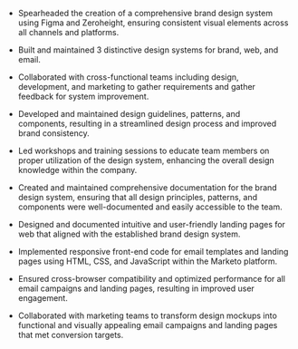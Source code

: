- Spearheaded the creation of a comprehensive brand design system using Figma and Zeroheight, ensuring consistent visual elements across all channels and platforms.

- Built and maintained 3 distinctive design systems for brand, web, and email.

- Collaborated with cross-functional teams including design, development, and marketing to gather requirements and gather feedback for system improvement.

- Developed and maintained design guidelines, patterns, and components, resulting in a streamlined design process and improved brand consistency.

- Led workshops and training sessions to educate team members on proper utilization of the design system, enhancing the overall design knowledge within the company.

- Created and maintained comprehensive documentation for the brand design system, ensuring that all design principles, patterns, and components were well-documented and easily accessible to the team.

- Designed and documented intuitive and user-friendly landing pages for web that aligned with the established brand design system.

- Implemented responsive front-end code for email templates and landing pages using HTML, CSS, and JavaScript within the Marketo platform.

- Ensured cross-browser compatibility and optimized performance for all email campaigns and landing pages, resulting in improved user engagement.

- Collaborated with marketing teams to transform design mockups into functional and visually appealing email campaigns and landing pages that met conversion targets.